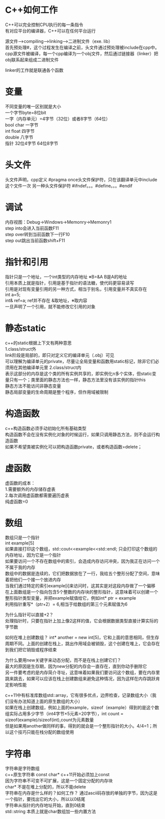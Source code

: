 # C++如何工作
C++可以完全控制CPU执行的每一条指令  
有对应平台的编译器，C++可以在任何平台运行  

源文件-->compiling-->linking-->二进制文件（exe. lib）  
首先预处理#，这个过程发生在编译之前，头文件通过预处理被include在cpp中。cpp源文件被编译，每一个cpp编译为一个obj文件，然后通过链接器（linker）把obj联系起来组成二进制文件  
 
linker的工作就是联通各个函数  

# 变量
不同变量的唯一区别就是大小  
一个字节byte=8位bit  
一字（内存单元）=4字节（32位）或者8字节（64位）  
bool char 一字节  
int float 四字节  
double 八字节  
指针 32位4字节 64位8字节  

# 头文件
头文件声明，cpp定义
#pragma once头文件保护符，只在该翻译单元中include这个文件一次
另一种头文件保护符 #ifndef。。。#define。。。#endif

# 调试
内存视图：Debug->Windows->Memonry->Memonry1  
step into会进入当前函数F11   
step over转到当前函数下一行F10  
step out跳出当前函数shift+F11  

# 指针和引用
指针只是一个地址，一个int类型的内存地址
 ※B=&A B是A的地址  
引用本质上就是指针，引用是基于指针的语法糖，使代码更容易读写  
引用是对现有变量引用的另一种方式，相当于别名，引用变量并不真实存在  
int a=5;  
int& ref=a; ref并不存在
&取地址，※取内容  
一旦声明了一个引用，就不能修改它引用的对象  

# 静态static
c++的static根据上下文有两种意思  
1.class/struct外   
 link阶段是局部的，即只对定义它的编译单元（.obj）可见  
 可以理解为编译单元的private，尽量让全局变量和函数用static标记，除非它们必须用在其他编译单元里
2.class/struct内  
 表示这部分的内存是这个类的所有实例共享的，即实例化n多个实体，但static变量只有一个；类里面的静态方法也一样，静态方法里没有该实例的指针this  
静态方法不能访问非静态变量  
静态局部变量的生命周期是整个程序，但作用域被限制

# 构造函数
c++构造函数必须手动初始化所有基础类型  
构造函数不会在没有实例化对象的时候运行，如果只调用静态方法，则不会运行构造函数  
如果不希望类被实例化可以把构造函数private，或者构造函数=delete；

# 虚函数
虚函数的成本：  
1.需要额外的内存储存虚表  
2.每次调用虚函数都需要遍历虚表  
纯虚函数=0  

# 数组
数组只是一个指针  
int example[5]  
如果直接打印这个数组，std::cout<<example<<std::endl; 只会打印这个数组的内存地址，因为它是一个指针  
如果要访问一个不存在数组中的索引，会造成内存访问冲突，因为我正在访问一个不属于我的内存  
数组中的数据是连续的，它们把数据放在了一行，我给五个整形分配了空间，意味着把他们一个接一个放进内存  
当我们通过特定的索引example[i]来访问时，这其实是对这段内存做了一个偏移  
在上面数组是一个指向包含5个整数的内存块的整形指针，这意味着可以创建一个整形指针类型变量，并把example赋值给它，例如int* ptr = example  
利用指针重写*（ptr+2）= 6,相当于给数组的第三个元素赋值为6  
  
为什么指针可以直接+2？  
处理指针时，只要在指针上加上像2这样的值，它会根据数据类型直接计算实际的字节数  
  
如何在堆上创建数组？
int* another = new int[5]，它和上面的意思相同，但生存周期不同。上面的创建在栈上，跳出作用域会被销毁，这个创建在堆上，它会存在到我们把它销毁或程序结束  
  
为什么要用new关键字来动态分配，而不是在栈上创建它们？  
最大的原因是生存期，因为new分配的内存会一直存在，直到你动手删除它  
另一件要考虑的是内存简介寻址，这意味着如果我们要访问这个数组，要在内存里跳来跳去，如果可以应该在栈上创建数组来避免这种情况，因为这样在内存跳跃肯定影响性能  
  
c++11中有标准库数组std::array，它有很多优点，边界检查，记录数组大小（我们没有办法知道上面的原生数组的大小）  
如果在栈上创建数组，例如上面的example，sizeof（example）得到的是这个数组实际占用多少字节（int4字节×5元素=20字节），int count = sizeof(example)/sizeof(int),count为元素数量  
但是如果用another做同样的事，得到的就会是一个整形指针的大小。4/4=1；所以这个技巧只能在栈分配的数组使用  


# 字符串  
字符串是字符数组  
c++原生字符串 const char* c++11开始必须加上const  
因为字符串不可变不可扩展，这是一个固定分配的内存块  
char* 不是在堆上分配的，所以不能delete  
字符串在内存是什么样的？如何工作？ 
通过ascii码存放的单独的字节，因为这是一个指针，要找出它的大小，所以以0结尾  
字符串从指针的内存地址开始，直到0结束  
std::string 本质上就是char数组加一些内置方法  
